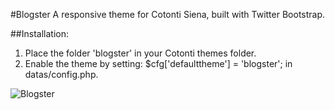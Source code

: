 #Blogster
A responsive theme for Cotonti Siena, built with Twitter Bootstrap.

##Installation:

1. Place the folder 'blogster' in your Cotonti themes folder.
2. Enable the theme by setting: $cfg['defaulttheme'] = 'blogster'; in datas/config.php.

![Blogster](http://www.cotonti.com/datas/users/blogster-preview_897.png)